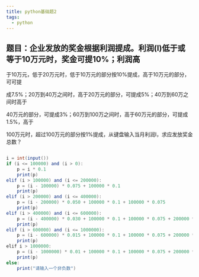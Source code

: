 ```yaml
---
title: python基础题2
tags:
  - python
---
```

## 题目：企业发放的奖金根据利润提成。利润(I)低于或等于10万元时，奖金可提10%；利润高

于10万元，低于20万元时，低于10万元的部分按10%提成，高于10万元的部分，可可提

成7.5%；20万到40万之间时，高于20万元的部分，可提成5%；40万到60万之间时高于

40万元的部分，可提成3%；60万到100万之间时，高于60万元的部分，可提成1.5%，高于

100万元时，超过100万元的部分按1%提成，从键盘输入当月利润I，求应发放奖金总数？
```java

i = int(input())
if (i <= 100000) and (i > 0):
    p = i * 0.1
    print(p)
elif (i > 100000) and (i <= 200000):
    p = (i - 100000) * 0.075 + 100000 * 0.1
    print(p)
elif (i > 200000) and (i <= 400000):
    p = (i - 200000) * 0.050 + 100000 * 0.1 + 100000 * 0.075
    print(p)
elif (i > 400000) and (i <= 600000):
    p = (i - 400000) * 0.030 + 100000 * 0.1 + 100000 * 0.075 + 200000 * 0.050
    print(p)
elif (i > 600000) and (i <= 1000000):
    p = (i - 600000) * 0.015 + 100000 * 0.1 + 100000 * 0.075 + 200000 * 0.050 + 200000 * 0.030
    print(p)
elif i > 1000000:
    p = (i - 1000000) * 0.01 + 100000 * 0.1 + 100000 * 0.075 + 200000 * 0.050 + 200000 * 0.030 + 400000 * 0.015
    print(p)
else:
    print("请输入一个非负数")


```
